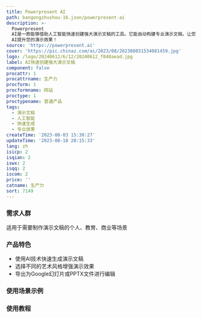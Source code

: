 ```yaml
---
title: Powerpresent AI
path: bangongzhushou-16.json/powerpresent-ai
description: >-
  Powerpresent
  AI是一款能够借助人工智能快速创建强大演示文稿的工具。它能自动构建专业演示文稿，让您以更快的速度开始制作演讲。无需设计或人工智能专业知识。支持导出为Google幻灯片或PPTX文件进行编辑。立即使用Powerpresent
  AI提升您的演示效果！
source: 'https://powerpresent.ai'
cover: 'https://pic.chinaz.com/ai/2023/08/202308031534081459.jpg'
logo: /logo/20240612/6/12/20240612_f048aead.jpg
label: AI快速创建强大演示文稿
component: false
procattr: 1
procattrname: 生产力
procform: 1
procformname: 网站
proctype: 1
proctypename: 普通产品
tags:
  - 演示文稿
  - 人工智能
  - 快速生成
  - 专业效果
createTime: '2023-08-03 15:30:27'
updateTime: '2023-08-18 20:15:33'
lang: zh
isicp: 2
isqian: 2
iswx: 2
isqq: 2
iscom: 2
price: ''
catname: 生产力
sort: 7149
---
```




### 需求人群
适用于需要制作演示文稿的个人、教育、商业等场景

### 产品特色
- 使用AI技术快速生成演示文稿
- 选择不同的艺术风格增强演示效果
- 导出为Google幻灯片或PPTX文件进行编辑

### 使用场景示例


### 使用教程


  
